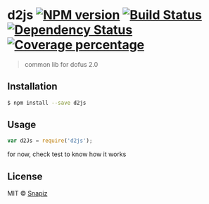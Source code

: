# d2js [![NPM version][npm-image]][npm-url] [![Build Status][travis-image]][travis-url] [![Dependency Status][daviddm-image]][daviddm-url] [![Coverage percentage][coveralls-image]][coveralls-url]
> common lib for dofus 2.0

## Installation

```sh
$ npm install --save d2js
```

## Usage

```js
var d2Js = require('d2js');

```
for now, check test to know how it works
## License

MIT © [Snapiz]()


[npm-image]: https://badge.fury.io/js/d2js.svg
[npm-url]: https://npmjs.org/package/d2js
[travis-image]: https://travis-ci.org/Snapizz97/d2js.svg?branch=master
[travis-url]: https://travis-ci.org/Snapizz97/d2js
[daviddm-image]: https://david-dm.org/Snapizz97/d2js.svg?theme=shields.io
[daviddm-url]: https://david-dm.org/Snapizz97/d2js
[coveralls-image]: https://coveralls.io/repos/Snapizz97/d2js/badge.svg
[coveralls-url]: https://coveralls.io/r/Snapizz97/d2js
